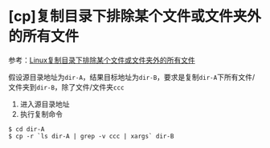 
# [cp]复制目录下排除某个文件或文件夹外的所有文件

参考：[Linux复制目录下排除某个文件或文件夹外的所有文件](https://blog.csdn.net/weixin_42970378/article/details/89177318)

假设源目录地址为`dir-A`，结果目标地址为`dir-B`，要求是复制`dir-A`下所有文件/文件夹到`dir-B`，除了文件/文件夹`ccc`

1. 进入源目录地址
2. 执行复制命令

```
$ cd dir-A
$ cp -r `ls dir-A | grep -v ccc | xargs` dir-B
```